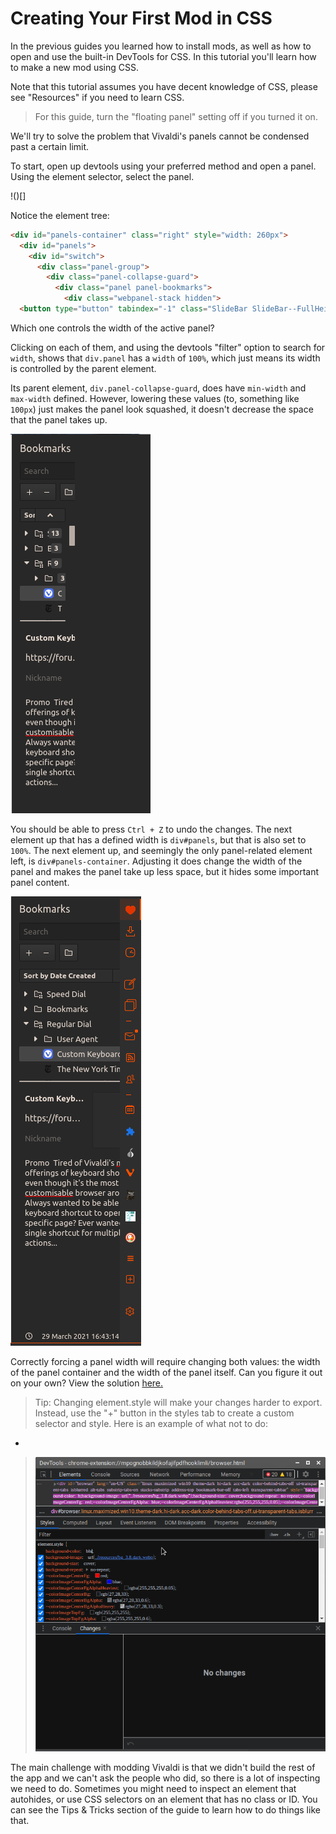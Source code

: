 # Creating Your First Mod in CSS

In the previous guides you learned how to install mods, as well as how to open and use the built-in DevTools for CSS. In this tutorial you'll learn how to make a new mod using CSS.

Note that this tutorial assumes you have decent knowledge of CSS, please see "Resources" if you need to learn CSS.

> For this guide, turn the "floating panel" setting off  if you turned it on.

We'll try to solve the problem that Vivaldi's panels cannot be condensed past a certain limit.

To start, open up devtools using your preferred method and open a panel. Using the element selector, select the panel.

!()[]

Notice the element tree:

```HTML
<div id="panels-container" class="right" style="width: 260px">
  <div id="panels">
    <div id="switch">
      <div class="panel-group">
        <div class="panel-collapse-guard">
          <div class="panel panel-bookmarks">
            <div class="webpanel-stack hidden">
  <button type="button" tabindex="-1" class="SlideBar SlideBar--FullHeight alternate" style="">

```

Which one controls the width of the active panel?

Clicking on each of them, and using the devtools "filter" option to search for `width`, shows that `div.panel` has a `width` of `100%`, which just means its width is controlled by the parent element.

Its parent element, `div.panel-collapse-guard`, does have `min-width` and `max-width` defined. However, lowering these values (to, something like `100px`) just makes the panel look squashed, it doesn't decrease the space that the panel takes up.

![Squashed Panel Image](../assets/css-tutorial/squashed-panel.png)

You should be able to press `Ctrl + Z` to undo the changes. The next element up that has a defined width is `div#panels`, but that is also set to `100%`. The next element up, and seemingly the only panel-related element left, is `div#panels-container`. Adjusting it does change the width of the panel and makes the panel take up less space, but it hides some important panel content.

![Covered Panel Image](../assets/css-tutorial/covered-panel.png)

Correctly forcing a panel width will require changing both values: the width of the panel container and the width of the panel itself. Can you figure it out on your own? View the solution [here.](css-first-mod-2.md)

> Tip: Changing element.style will make your changes harder to export. Instead, use the "+" button in the styles tab to create a custom selector and style. Here is an example of what not to do:
  -
> ![Do not edit style attributes](../assets/devtools/edit-element.style.png)

The main challenge with modding Vivaldi is that we didn't build the rest of the app and we can't ask the people who did, so there is a lot of inspecting we need to do. Sometimes you might need to inspect an element that autohides, or use CSS selectors on an element that has no class or ID. You can see the Tips & Tricks section of the guide to learn how to do things like that.
